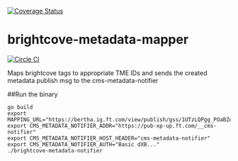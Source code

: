 [![Coverage Status](https://coveralls.io/repos/github/Financial-Times/brightcove-metadata-notifier/badge.svg?branch=master)](https://coveralls.io/github/Financial-Times/brightcove-metadata-notifier?branch=master)
# brightcove-metadata-mapper
[![Circle CI](https://circleci.com/gh/Financial-Times/brightcove-metadata-notifier/tree/master.png?style=shield)](https://circleci.com/gh/Financial-Times/brightcove-metadata-notifier/tree/master)

Maps brightcove tags to appropriate TME IDs and sends the created metadata publish msg to the cms-metadata-notifier

##Run the binary

```
go build
export MAPPING_URL="https://bertha.ig.ft.com/view/publish/gss/1UTzLQPgg_POaBZeOfAQoxY5YmjKxMqdP9O9oa_Fto9s/mappings"
export CMS_METADATA_NOTIFIER_ADDR="https://pub-xp-up.ft.com/__cms-notifier"
export CMS_METADATA_NOTIFIER_HOST_HEADER="cms-metadata-notifier"
export CMS_METADATA_NOTIFIER_AUTH="Basic dXB..."
./brightcove-metadata-notifier
```
